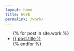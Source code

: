 ```yaml
---
layout: home
title: Work
permalink: /work/
---
```

  <!-- <section class="page-section main">
    <div class="content-container">
    <div class="section-copy">
      <h2 class="section-title">Not Found</h2>

      <p class="bigtext" >404 - Page Not Found</p>
      <p>I'm sorry, that page doesn't exist or can't be found.</p>
    </div>
  </div>
  </section> -->

<ul class="work-list">
  {% for post in site.work %}
    <li>
      <a class="work-item-wrapper" href="{{ post.url | prepend: site.baseurl }}">
        <span class="work-title">
          {{ post.title }}
        </span>
      </a>
    </li>
  {% endfor %}
</ul>
